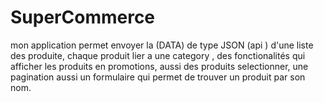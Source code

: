 # SuperCommerce
mon application permet envoyer la (DATA) de type JSON (api ) d'une liste des produite, chaque produit lier a une category , des fonctionalités qui afficher les produits en promotions, aussi des produits selectionner, une pagination aussi un formulaire qui permet de trouver un produit par son nom.
